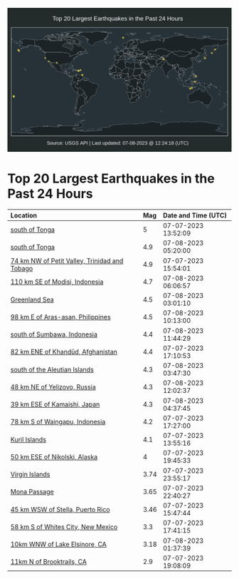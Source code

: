 ![Map](./map.png)

# Top 20 Largest Earthquakes in the Past 24 Hours

| Location | Mag | Date and Time (UTC) |
|:---|:---|:---|
| [south of Tonga](https://earthquake.usgs.gov/earthquakes/eventpage/us6000kqqq) | 5 | 07-07-2023 13:52:09 |
| [south of Tonga](https://earthquake.usgs.gov/earthquakes/eventpage/us6000kqxs) | 4.9 | 07-08-2023 05:20:00 |
| [74 km NW of Petit Valley, Trinidad and Tobago](https://earthquake.usgs.gov/earthquakes/eventpage/us6000kqs9) | 4.9 | 07-07-2023 15:54:01 |
| [110 km SE of Modisi, Indonesia](https://earthquake.usgs.gov/earthquakes/eventpage/us6000kqxx) | 4.7 | 07-08-2023 06:06:57 |
| [Greenland Sea](https://earthquake.usgs.gov/earthquakes/eventpage/us6000kqxi) | 4.5 | 07-08-2023 03:01:10 |
| [98 km E of Aras-asan, Philippines](https://earthquake.usgs.gov/earthquakes/eventpage/us6000kqy7) | 4.5 | 07-08-2023 10:13:00 |
| [south of Sumbawa, Indonesia](https://earthquake.usgs.gov/earthquakes/eventpage/us6000kqyg) | 4.4 | 07-08-2023 11:44:29 |
| [82 km ENE of Khandūd, Afghanistan](https://earthquake.usgs.gov/earthquakes/eventpage/us6000kqt7) | 4.4 | 07-07-2023 17:10:53 |
| [south of the Aleutian Islands](https://earthquake.usgs.gov/earthquakes/eventpage/us6000kqxj) | 4.3 | 07-08-2023 03:47:30 |
| [48 km NE of Yelizovo, Russia](https://earthquake.usgs.gov/earthquakes/eventpage/us6000kqyi) | 4.3 | 07-08-2023 12:02:37 |
| [39 km ESE of Kamaishi, Japan](https://earthquake.usgs.gov/earthquakes/eventpage/us6000kqxn) | 4.3 | 07-08-2023 04:37:45 |
| [78 km S of Waingapu, Indonesia](https://earthquake.usgs.gov/earthquakes/eventpage/us6000kqta) | 4.2 | 07-07-2023 17:27:00 |
| [Kuril Islands](https://earthquake.usgs.gov/earthquakes/eventpage/us6000kqqi) | 4.1 | 07-07-2023 13:55:16 |
| [50 km ESE of Nikolski, Alaska](https://earthquake.usgs.gov/earthquakes/eventpage/ak0238n8m7aj) | 4 | 07-07-2023 19:45:33 |
| [Virgin Islands](https://earthquake.usgs.gov/earthquakes/eventpage/pr2023188002) | 3.74 | 07-07-2023 23:55:17 |
| [Mona Passage](https://earthquake.usgs.gov/earthquakes/eventpage/pr2023188001) | 3.65 | 07-07-2023 22:40:27 |
| [45 km WSW of Stella, Puerto Rico](https://earthquake.usgs.gov/earthquakes/eventpage/pr2023188000) | 3.46 | 07-07-2023 15:47:44 |
| [58 km S of Whites City, New Mexico](https://earthquake.usgs.gov/earthquakes/eventpage/tx2023nfac) | 3.3 | 07-07-2023 17:41:15 |
| [10km WNW of Lake Elsinore, CA](https://earthquake.usgs.gov/earthquakes/eventpage/ci39607258) | 3.18 | 07-08-2023 01:37:39 |
| [11km N of Brooktrails, CA](https://earthquake.usgs.gov/earthquakes/eventpage/nc73909976) | 2.9 | 07-07-2023 19:08:09 |
